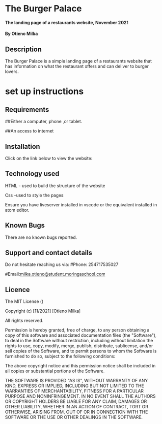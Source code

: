 # The Burger Palace
#### The landing page of a restaurants website, November 2021
#### By **Otieno Milka**
## Description
The Burger Palace is a simple landing page of a restaurants website that has information on what the restaurant offers and can deliver to burger lovers.
# set up instructions
## Requirements
##Either a computer, phone ,or tablet.

##An access to internet

## Installation
Click on the link below to view the website:

## Technology used 
HTML - used to build the structure of the website

Css -used to style the pages

Ensure you have liveserver installed in vscode or the equivalent installed in atom editor.
## Known Bugs
There are no known bugs reported.


## Support and contact details
Do not hesitate reaching us via:
#Phone: 254717535027

#Email:milka.otieno@student.moringaschool.com


## Licence 
The MIT License ()

Copyright (c) [11/2021] [Otieno Milka]

All rights reserved.

Permission is hereby granted, free of charge, to any person obtaining a copy of this software and associated documentation files (the "Software"), to deal in the Software without restriction, including without limitation the rights to use, copy, modify, merge, publish, distribute, sublicense, and/or sell copies of the Software, and to permit persons to whom the Software is furnished to do so, subject to the following conditions:

The above copyright notice and this permission notice shall be included in all copies or substantial portions of the Software.

THE SOFTWARE IS PROVIDED "AS IS", WITHOUT WARRANTY OF ANY KIND, EXPRESS OR IMPLIED, INCLUDING BUT NOT LIMITED TO THE WARRANTIES OF MERCHANTABILITY, FITNESS FOR A PARTICULAR PURPOSE AND NONINFRINGEMENT. IN NO EVENT SHALL THE AUTHORS OR COPYRIGHT HOLDERS BE LIABLE FOR ANY CLAIM, DAMAGES OR OTHER LIABILITY, WHETHER IN AN ACTION OF CONTRACT, TORT OR OTHERWISE, ARISING FROM, OUT OF OR IN CONNECTION WITH THE SOFTWARE OR THE USE OR OTHER DEALINGS IN THE SOFTWARE.